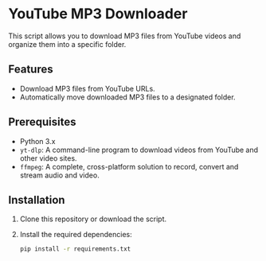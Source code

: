# YouTube MP3 Downloader

This script allows you to download MP3 files from YouTube videos and organize them into a specific folder.

## Features

- Download MP3 files from YouTube URLs.
- Automatically move downloaded MP3 files to a designated folder.

## Prerequisites

- Python 3.x
- `yt-dlp`: A command-line program to download videos from YouTube and other video sites.
- `ffmpeg`: A complete, cross-platform solution to record, convert and stream audio and video.

## Installation

1. Clone this repository or download the script.
2. Install the required dependencies:

   ```bash
   pip install -r requirements.txt
